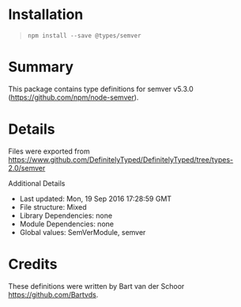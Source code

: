 # Installation
> `npm install --save @types/semver`

# Summary
This package contains type definitions for semver v5.3.0 (https://github.com/npm/node-semver).

# Details
Files were exported from https://www.github.com/DefinitelyTyped/DefinitelyTyped/tree/types-2.0/semver

Additional Details
 * Last updated: Mon, 19 Sep 2016 17:28:59 GMT
 * File structure: Mixed
 * Library Dependencies: none
 * Module Dependencies: none
 * Global values: SemVerModule, semver

# Credits
These definitions were written by Bart van der Schoor <https://github.com/Bartvds>.
